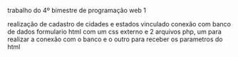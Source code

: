 trabalho do 4º bimestre de programação web 1

realização de cadastro de cidades e estados vinculado conexão com banco de dados
formulario html com um css externo e 2 arquivos php, um para realizar a conexão com o banco e o outro para receber os parametros do html

